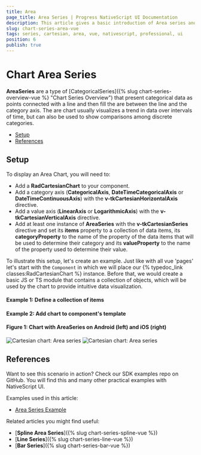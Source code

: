 ```yaml
---
title: Area
page_title: Area Series | Progress NativeScript UI Documentation
description: This article gives a basic introduction of Area series and continues with a sample scenario of how Area series are used.
slug: chart-series-area-vue
tags: series, cartesian, area, vue, nativescript, professional, ui
position: 6
publish: true
---
```


# Chart Area Series

**AreaSeries** are a type of [CategoricalSeries]({% slug chart-series-overview-vue %} "Chart Series Overview") that present categorical data as points connected with a line and then fill the are between the line and the category axis. The are chart usually visualizes a trend in data over intervals of time, but can also be used to show comparisons among discrete categories.

* [Setup](#setup)
* [References](#references)

## Setup

To display an Area Chart, you will need to:
* Add a **RadCartesianChart** to your component.
* Add a category axis (**CategoricalAxis**, **DateTimeCategoricalAxis** or **DateTimeContinuousAxis**) with the **v-tkCartesianHorizontalAxis** directive.
* Add a value axis (**LinearAxis** or **LogarithmicAxis**) with the **v-tkCartesianVerticalAxis** directive.
* Add at least one instance of **AreaSeries** with the **v-tkCartesianSeries** directive and set its **items** property to a collection of data items, its **categoryProperty** to the name of the property of the data items that will be used to determine their category and its **valueProperty** to the name of the property used to determine their value.

To illustrate this setup, let's create an example. Just like with all vue 'pages' let's start with the `Component` in which we will place our {% typedoc_link classes:RadCartesianChart %} instance. Before that, we would create a basic JS or TS module that contains a collection of objects, which will be used by the chart to provide intuitive data visualization.

#### Example 1: Define a collection of items

<snippet id='chart-get-countries-data-vue'/>

#### Example 2: Add chart to component's template

<snippet id='chart-area-series-vue'/>

#### Figure 1: Chart with AreaSeries on Android (left) and iOS (right)

![Cartesian chart: Area series](../../../../../ui/img/ns_ui/area_series_android.png "Area series on Android.") ![Cartesian chart: Area series](../../../../../ui/img/ns_ui/area_series_ios.png "Area series on iOS.")

## References

Want to see this scenario in action?
Check our SDK examples repo on GitHub. You will find this and many other practical examples with NativeScript UI.

Examples used in this article:

* [Area Series Example](https://github.com/NativeScript/nativescript-ui-samples-vue/tree/master/chart/app/examples/series)

Related articles you might find useful:

* [**Spline Area Series**]({% slug chart-series-spline-vue %})
* [**Line Series**]({% slug chart-series-line-vue %})
* [**Bar Series**]({% slug chart-series-bar-vue %})
